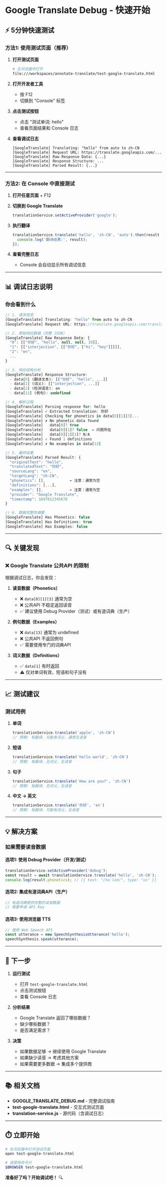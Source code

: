 # Google Translate Debug - 快速开始

## ⚡ 5分钟快速测试

### 方法1: 使用测试页面（推荐）

1. **打开测试页面**
   ```bash
   # 在浏览器中打开
   file:///workspaces/annotate-translate/test-google-translate.html
   ```

2. **打开开发者工具**
   - 按 F12
   - 切换到 "Console" 标签

3. **点击测试按钮**
   - 点击 "测试单词: hello"
   - 查看页面结果和 Console 日志

4. **查看调试日志**
   ```
   [GoogleTranslate] Translating: "hello" from auto to zh-CN
   [GoogleTranslate] Request URL: https://translate.googleapis.com/...
   [GoogleTranslate] Raw Response Data: {...}
   [GoogleTranslate] Response Structure: ...
   [GoogleTranslate] Parsed Result: {...}
   ```

---

### 方法2: 在 Console 中直接测试

1. **打开任意页面** + F12

2. **切换到 Google Translate**
   ```javascript
   translationService.setActiveProvider('google');
   ```

3. **执行翻译**
   ```javascript
   translationService.translate('hello', 'zh-CN', 'auto').then(result => {
     console.log('翻译结果:', result);
   });
   ```

4. **查看完整日志**
   - Console 会自动显示所有调试信息

---

## 📊 调试日志说明

### 你会看到什么

```javascript
// 1. 请求信息
[GoogleTranslate] Translating: "hello" from auto to zh-CN
[GoogleTranslate] Request URL: https://translate.googleapis.com/translate_a/single?client=gtx&sl=auto&tl=zh-CN&dt=t&dt=at&dt=bd&dt=ex&dt=md&dt=rw&q=hello

// 2. 原始响应数据（完整 JSON）
[GoogleTranslate] Raw Response Data: {
  "0": [["你好", "hello", null, null, 10]],
  "1": [["interjection", [["你好", ["hi", "hey"]]]]],
  "2": "en",
  ...
}

// 3. 响应结构分析
[GoogleTranslate] Response Structure:
  - data[0] (翻译文本): [["你好", "hello", ...]]
  - data[1] (词义): [["interjection", ...]]
  - data[2] (检测语言): en
  - data[13] (例句): undefined

// 4. 解析过程
[GoogleTranslate] Parsing response for: hello
[GoogleTranslate] ✓ Extracted translation: 你好
[GoogleTranslate] Checking for phonetics in data[0][1][3]...
[GoogleTranslate] ✗ No phonetic data found
[GoogleTranslate]   data[0]? true
[GoogleTranslate]   data[0][1]? false  ← 问题所在
[GoogleTranslate]   data[0][1][3]? N/A
[GoogleTranslate] ✓ Found 1 definitions
[GoogleTranslate] ✗ No examples in data[13]

// 5. 最终结果
[GoogleTranslate] Parsed Result: {
  "originalText": "hello",
  "translatedText": "你好",
  "sourceLang": "en",
  "targetLang": "zh-CN",
  "phonetics": [],           ← 注意：通常为空
  "definitions": [...],
  "examples": [],            ← 注意：通常为空
  "provider": "Google Translate",
  "timestamp": 1697012345678
}

// 6. 数据完整性摘要
[GoogleTranslate] Has Phonetics: false
[GoogleTranslate] Has Definitions: true
[GoogleTranslate] Has Examples: false
```

---

## 🔍 关键发现

### ❌ Google Translate 公共API 的限制

根据调试日志，你会发现：

1. **读音数据（Phonetics）**
   - ❌ `data[0][1][3]` 通常为空
   - ❌ 公共API 不稳定返回读音
   - ✅ 建议使用 Debug Provider（测试）或有道词典（生产）

2. **例句数据（Examples）**
   - ❌ `data[13]` 通常为 undefined
   - ❌ 公共API 不返回例句
   - ✅ 需要使用专门的词典API

3. **词义数据（Definitions）**
   - ✅ `data[1]` 有时返回
   - ⚠️ 仅对单词有效，短语和句子没有

---

## 📈 测试建议

### 测试用例

1. **单词**
   ```javascript
   translationService.translate('apple', 'zh-CN')
   // 预期: 有翻译，可能有词义，通常无读音
   ```

2. **短语**
   ```javascript
   translationService.translate('hello world', 'zh-CN')
   // 预期: 有翻译，无词义，无读音
   ```

3. **句子**
   ```javascript
   translationService.translate('How are you?', 'zh-CN')
   // 预期: 有翻译，无词义，无读音
   ```

4. **中文 → 英文**
   ```javascript
   translationService.translate('你好', 'en')
   // 预期: 有翻译，可能有词义，无读音
   ```

---

## 💡 解决方案

### 如果需要读音数据

#### 选项1: 使用 Debug Provider（开发/测试）
```javascript
translationService.setActiveProvider('debug');
const result = await translationService.translate('hello', 'zh-CN');
console.log(result.phonetics); // [{ text: "/həˈloʊ/", type: "us" }]
```

#### 选项2: 集成有道词典API（生产）
```javascript
// 有道词典提供完整的读音数据
// 需要申请 API Key
```

#### 选项3: 使用浏览器 TTS
```javascript
// 使用 Web Speech API
const utterance = new SpeechSynthesisUtterance('hello');
speechSynthesis.speak(utterance);
```

---

## 🚀 下一步

1. **运行测试**
   - 打开 `test-google-translate.html`
   - 点击测试按钮
   - 查看 Console 日志

2. **分析结果**
   - Google Translate 返回了哪些数据？
   - 缺少哪些数据？
   - 是否满足需求？

3. **决策**
   - 如果数据足够 → 继续使用 Google Translate
   - 如果缺少读音 → 考虑其他方案
   - 如果需要更多数据 → 集成多个提供商

---

## 📚 相关文档

- **GOOGLE_TRANSLATE_DEBUG.md** - 完整调试指南
- **test-google-translate.html** - 交互式测试页面
- **translation-service.js** - 源代码（含调试日志）

---

## ⏱️ 立即开始

```bash
# 在浏览器中打开测试页面
open test-google-translate.html

# 或使用命令行
$BROWSER test-google-translate.html
```

**准备好了吗？开始调试吧！** 🔍
